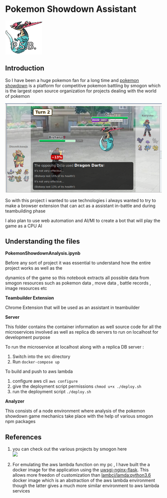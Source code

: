 # Pokemon Showdown Assistant

![logo](https://raw.githubusercontent.com/TheForeverLost/PokemonShowdownBot/master/dragapult.gif)

## Introduction

So I have been a huge pokemon fan for a long time and [pokemon showdown](https://play.pokemonshowdown.com/) is a platform for competitive pokemon battling by smogon which is the largest open source organization for projects dealing with the world of pokemon

![](https://raw.githubusercontent.com/TheForeverLost/PokemonShowdownBot/master/pokemonshowdown.png)



So with this project i wanted to use technologies i always wanted to try to make a browser extension that can act as a assistant in-battle and during teambuilding phase

I also plan to use web automation and AI/Ml to create a bot that will play the game as a CPU AI

## Understanding the files

**PokemonShowdownAnalysis.ipynb**

Before any sort of project it was essential to understand how the entire project works as well as the 

dynamics of the game so this notebook extracts all possible data from smogon resources such as pokemon data , move data , battle records , image resources etc

**Teambuilder Extension**

Chrome Extension that will be used as an assistant in teambuilder

**Server**

This folder contains the container information as well source code for all the microservices involved as well as replica db servers to run on localhost  for development purpose 

To run the microservice at localhost along with a replica DB server :

1.  Switch into the src directory
2. Run `docker-compose up`

To build and push to aws lambda

1. configure aws cli
   `aws configure`
2.  give the deployment script permissions
   `chmod u+x ./deploy.sh`
3. run the deployment script
   `./deploy.sh` 

**Analyzer**

This consists of a node environment where analysis of the pokemon showdown game mechanics take place with the help of various smogon npm packages 

## References

1. you can check out the various projects by smogon here<br>
   [![](https://avatars2.githubusercontent.com/u/5144145?s=200&v=4)](https://github.com/smogon) 

2. For emulating the aws lambda function on my pc , I have built the a docker image for the application using the [uwsgi-nginx-flask](https://hub.docker.com/r/tiangolo/uwsgi-nginx-flask/). This allows more freedon of customization than [lambci/lamda:python3.6](https://hub.docker.com/r/lambci/lambda) docker image which is an abstraction of the aws lambda environment though the latter gives a much more similar environment to aws lambda services